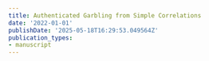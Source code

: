 ```yaml
---
title: Authenticated Garbling from Simple Correlations
date: '2022-01-01'
publishDate: '2025-05-18T16:29:53.049564Z'
publication_types:
- manuscript
---
```

